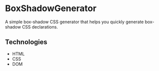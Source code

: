 # BoxShadowGenerator
A simple box-shadow CSS generator that helps you quickly generate box-shadow CSS declarations.

## Technologies
- HTML
- CSS
- DOM

